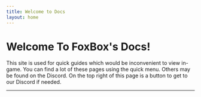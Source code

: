 ```yaml
---
title: Welcome to Docs
layout: home
---
```


# Welcome To FoxBox's Docs!
This site is used for quick guides which would be inconvenient to view in-game. 
You can find a lot of these pages using the quick menu. Others may be found on the Discord.
On the top right of this page is a button to get to our Discord if needed.

----

[^1]: All of the pages are publicly editable. You can edit every page on this site. Scroll down to the footer for the link.
[^2]: You can create suggestions on Discord for missing wiki pages. This helps us out a lot if we forget something.
